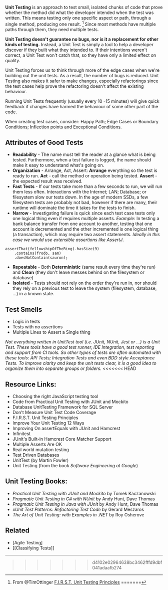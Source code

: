 **Unit Testing** is an approach to test small, isolated chunks of code that prove whether the method did what the developer intended when the test was written. This means testing only one specific aspect or path, through a single method, producing one result. [^1] Since most methods have multiple paths through them, they need multiple tests.

**Unit Testing doesn't guarantee no bugs, nor is it a replacement for other kinds of testing.** Instead, a Unit Test is simply a tool to help a developer discover if they built what they intended to. If their intentions weren't correct, a Unit Test won't catch that, so they have only a limited effect on quality. 

Unit Testing forces us to think through more of the edge cases when we're building out the unit tests. As a result, the number of bugs is reduced. Unit Testing also makes it safer to make changes, especially refactorings since the test cases help prove the refactoring doesn't affect the existing behaviour.

Running Unit Tests frequently (usually every 10 -15 minutes) will give quick feedback if changes have harmed the behaviour of some other part of the code.

When creating test cases, consider: Happy Path; Edge Cases or Boundary Conditions; Inflection points and Exceptional Conditions.
<!-- Where are these from? We don't mention them anywhere but here so they're a bit marooned and distracting without additional context -->

## Attributes of Good Tests
- **Readability** - The name must tell the reader at a glance what is being tested. Furthermore, when a test failure is logged, the name should make it easy to understand what's going on.
- **Organization** - Arrange, Act, Assert: **Arrange** everything so the test is ready to run. **Act** - call the method or operation being tested. **Assert** - the expected result was received.
- **Fast Tests** - If our tests take more than a few seconds to run, we will run them less often. Interactions with the Internet; LAN; Database; or filesystem slow our tests down. In the age of modern SSDs, a few filesystem tests are probably not bad, however if there are many, their runtime will dominate the time it takes for the tests to finish.
- **Narrow** - Investigating failure is quick since each test case tests only one logical thing even if requires multiple asserts. *Example*: In testing a bank balance transfer from one account to another, testing that one account is decremented and the other incremented is one logical thing (a transaction), which may require two assert statements. *Ideally in this case we would use extensible assertions like AssertJ*.
```
assertThat(fellowshipOfTheRing).hasSize(9)
	.contains(frodo, sam)
	.doesNotContain(sauron);
```
- **Repeatable** - Both **Deterministic** (same result every time they're run) and **Clean** (they don't leave messes behind on the filesystem or database)
- **Isolated** - Tests should not rely on the order they're run in, nor should they rely on a previous test to leave the system (filesystem, database, ...) in a known state.
## Test Smells
- Logic in tests
- Tests with no assertions
- Multiple Lines to Assert a Single thing

*Not everything written in UnitTest tool (i.e. JUnit, NUnit, Jest or ...)  is a Unit Test. These tools have a good test runner, IDE Integration, test reporting and support from CI tools. So other types of tests are often automated with these tools: API Tests; Integration Tests and even BDD style Acceptance Tests. To improve clarity and keep the unit tests clear, it is a good idea to organize them into separate groups or folders.*
<<<<<<< HEAD

## Resource Links:
- Choosing the right JavaScript testing tool
- Code from Practical Unit Testing with JUnit and Mockito
- Database UnitTesting Framework for SQL Server
- Don't Measure Unit Test Code Coverage
- F.I.R.S.T. Unit Testing Principles
- Improve Your Unit Testing 12 Ways
- Improving On assertEquals with JUnit and Hamcrest
- Infinitest
- JUnit's Built-in Hamcrest Core Matcher Support
- Multiple Asserts Are OK
- Real world mutation testing
- Test Driven Databases
- UnitTest (by Martin Fowler)
- Unit Testing (from the book *Software Engineering at Google*)

## Unit Testing Books:
- *Practical Unit Testing with JUnit and Mockito* by Tomek Kaczanowski
- *Pragmatic Unit Testing in C# with NUnit* by Andy Hunt, Dave Thomas
- *Pragmatic Unit Testing in Java with JUnit* by Andy Hunt, Dave Thomas
- *xUnit Test Patterns: Refactoring Test Code* by Gerard Meszaros
- *The Art of Unit Testing: with Examples in .NET* by Roy Osherove

## Related
- [Agile Testing]
- [[Classifying Tests]]
---
[^1]: From @TimOttinger [F.I.R.S.T. Unit Testing Principles](https://agileinaflash.blogspot.com/2009/02/first.html)
=======
>>>>>>> d4102e02964638bc3462fffd9dbf041adaafb274